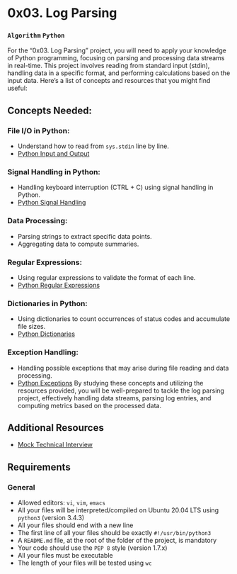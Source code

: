 # 0x03. Log Parsing
### `Algorithm` `Python`

For the “0x03. Log Parsing” project, you will need to apply your knowledge of Python programming, focusing on parsing and processing data streams in real-time. This project involves reading from standard input (stdin), handling data in a specific format, and performing calculations based on the input data. Here’s a list of concepts and resources that you might find useful:

## Concepts Needed:
### File I/O in Python:

* Understand how to read from `sys.stdin` line by line.
* [Python Input and Output](https://intranet.alxswe.com/rltoken/f7U2MDsBT_rd9AfUUaqVnQ)
### Signal Handling in Python:

* Handling keyboard interruption (CTRL + C) using signal handling in Python.
* [Python Signal Handling](https://intranet.alxswe.com/rltoken/1nDqPJe80rSD-NMulzjJBw)
### Data Processing:

* Parsing strings to extract specific data points.
* Aggregating data to compute summaries.
### Regular Expressions:

* Using regular expressions to validate the format of each line.
* [Python Regular Expressions](https://intranet.alxswe.com/rltoken/ZsD-YLisfaHFeMT_sZxX1Q)
### Dictionaries in Python:

* Using dictionaries to count occurrences of status codes and accumulate file sizes.
* [Python Dictionaries](https://intranet.alxswe.com/rltoken/JM-RpavKkb8yanxWEnNYJw)
### Exception Handling:

* Handling possible exceptions that may arise during file reading and data processing.
* [Python Exceptions](https://intranet.alxswe.com/rltoken/OA2PlryrYA2gyCCKIsdgUw)
By studying these concepts and utilizing the resources provided, you will be well-prepared to tackle the log parsing project, effectively handling data streams, parsing log entries, and computing metrics based on the processed data.

## Additional Resources
* [Mock Technical Interview](https://intranet.alxswe.com/rltoken/VlOaXKkbecRYdnTLaLU1lg)
## Requirements
### General
* Allowed editors: `vi`, `vim`, `emacs`
* All your files will be interpreted/compiled on Ubuntu 20.04 LTS using `python3` (version 3.4.3)
* All your files should end with a new line
* The first line of all your files should be exactly `#!/usr/bin/python3`
* A `README.md` file, at the root of the folder of the project, is mandatory
* Your code should use the `PEP 8` style (version 1.7.x)
* All your files must be executable
* The length of your files will be tested using `wc`
